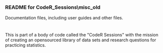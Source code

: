 ### README for CodeR_Sessions\misc_old

Documentation files, including user guides and other files.
#
This is part of a body of code called the "CodeR Sessions" with the mission of creating an opensourced library of data sets and 
research questions for practicing statistics. 
